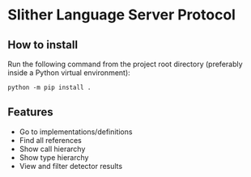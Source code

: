 # Slither Language Server Protocol

## How to install

Run the following command from the project root directory (preferably inside a Python virtual environment):

    python -m pip install .

## Features

* Go to implementations/definitions
* Find all references
* Show call hierarchy
* Show type hierarchy
* View and filter detector results
